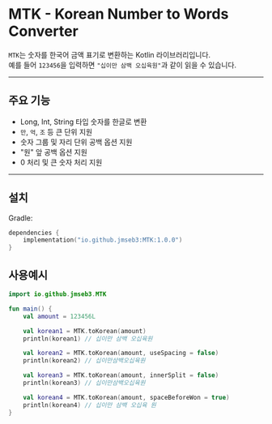 # MTK - Korean Number to Words Converter

`MTK`는 숫자를 한국어 금액 표기로 변환하는 Kotlin 라이브러리입니다.  
예를 들어 `123456`을 입력하면 `"십이만 삼백 오십육원"`과 같이 읽을 수 있습니다.

---

## 주요 기능

- Long, Int, String 타입 숫자를 한글로 변환
- `만`, `억`, `조` 등 큰 단위 지원
- 숫자 그룹 및 자리 단위 공백 옵션 지원
- "원" 앞 공백 옵션 지원
- 0 처리 및 큰 숫자 처리 지원

---

## 설치

Gradle:

```kotlin
dependencies {
    implementation("io.github.jmseb3:MTK:1.0.0")
}
```

## 사용예시

```kotlin
import io.github.jmseb3.MTK

fun main() {
    val amount = 123456L

    val korean1 = MTK.toKorean(amount)
    println(korean1) // 십이만 삼백 오십육원

    val korean2 = MTK.toKorean(amount, useSpacing = false)
    println(korean2) // 십이만삼백오십육원

    val korean3 = MTK.toKorean(amount, innerSplit = false)
    println(korean3) // 십이만삼백오십육원

    val korean4 = MTK.toKorean(amount, spaceBeforeWon = true)
    println(korean4) // 십이만 삼백 오십육 원
}
```